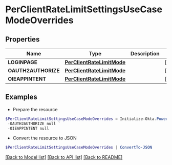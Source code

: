 # PerClientRateLimitSettingsUseCaseModeOverrides
## Properties

Name | Type | Description | Notes
------------ | ------------- | ------------- | -------------
**LOGINPAGE** | [**PerClientRateLimitMode**](PerClientRateLimitMode.md) |  | [optional] 
**OAUTH2AUTHORIZE** | [**PerClientRateLimitMode**](PerClientRateLimitMode.md) |  | [optional] 
**OIEAPPINTENT** | [**PerClientRateLimitMode**](PerClientRateLimitMode.md) |  | [optional] 

## Examples

- Prepare the resource
```powershell
$PerClientRateLimitSettingsUseCaseModeOverrides = Initialize-Okta.PowerShellPerClientRateLimitSettingsUseCaseModeOverrides  -LOGINPAGE null `
 -OAUTH2AUTHORIZE null `
 -OIEAPPINTENT null
```

- Convert the resource to JSON
```powershell
$PerClientRateLimitSettingsUseCaseModeOverrides | ConvertTo-JSON
```

[[Back to Model list]](../README.md#documentation-for-models) [[Back to API list]](../README.md#documentation-for-api-endpoints) [[Back to README]](../README.md)

